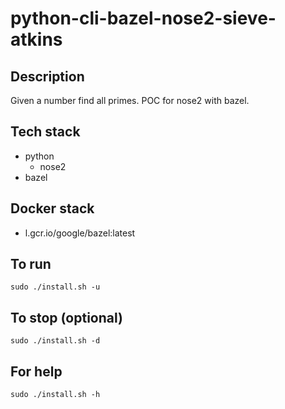# python-cli-bazel-nose2-sieve-atkins

## Description
Given a number find all primes.
POC for nose2 with bazel.

## Tech stack
- python
  - nose2
- bazel

## Docker stack
- l.gcr.io/google/bazel:latest

## To run
`sudo ./install.sh -u`

## To stop (optional)
`sudo ./install.sh -d`

## For help
`sudo ./install.sh -h`
